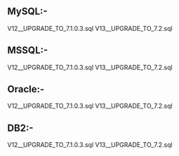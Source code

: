 MySQL:-
--------
V12__UPGRADE_TO_7.1.0.3.sql
V13__UPGRADE_TO_7.2.sql


MSSQL:-
-----------
V12__UPGRADE_TO_7.1.0.3.sql
V13__UPGRADE_TO_7.2.sql


Oracle:-
----------
V12__UPGRADE_TO_7.1.0.3.sql
V13__UPGRADE_TO_7.2.sql


DB2:-
---------
V12__UPGRADE_TO_7.1.0.3.sql
V13__UPGRADE_TO_7.2.sql
